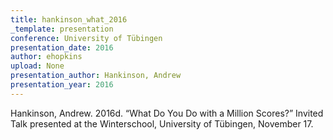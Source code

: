 ```yaml
---
title: hankinson_what_2016
_template: presentation
conference: University of Tübingen
presentation_date: 2016
author: ehopkins
upload: None
presentation_author: Hankinson, Andrew
presentation_year: 2016
---
```

Hankinson, Andrew. 2016d. “What Do You Do with a Million Scores?” Invited Talk presented at the Winterschool, University of Tübingen, November 17.